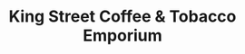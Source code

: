 ---
title: "King Street Coffee & Tobacco Emporium"
url: /martinsburg/king-street-coffee-und-tobacco-emporium/
shop: Tabak
---
